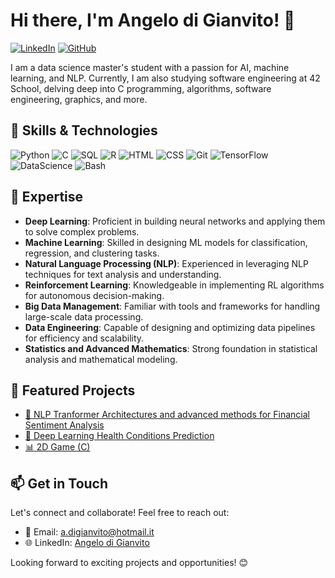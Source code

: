 # Hi there, I'm Angelo di Gianvito! 👋

[![LinkedIn](https://img.shields.io/badge/-LinkedIn-000?style=flat&logo=LinkedIn)](https://www.linkedin.com/in/angelo-d-157381105/)
[![GitHub](https://img.shields.io/badge/-GitHub-000?style=flat&logo=GitHub)](https://github.com/adgianv)

I am a data science master's student with a passion for AI, machine learning, and NLP. Currently, I am also studying software engineering at 42 School, delving deep into C programming, algorithms, software engineering, graphics, and more.

## 🚀 Skills & Technologies

![Python](https://img.shields.io/badge/-Python-000?logo=Python&logoColor=white)
![C](https://img.shields.io/badge/-C-000?logo=C&logoColor=white)
![SQL](https://img.shields.io/badge/-SQL-000?logo=MySQL&logoColor=white)
![R](https://img.shields.io/badge/-R-000?logo=R&logoColor=white)
![HTML](https://img.shields.io/badge/-HTML-000?logo=HTML5&logoColor=white)
![CSS](https://img.shields.io/badge/-CSS-000?logo=CSS3&logoColor=white)
![Git](https://img.shields.io/badge/-Git-000?logo=Git&logoColor=white)
![TensorFlow](https://img.shields.io/badge/-TensorFlow-000?logo=TensorFlow&logoColor=white)
![DataScience](https://img.shields.io/badge/-DataScience-000?logo=data:image/png;base64,iVBORw0KGgoAAAANSUhEUgAAACAAAAAXCAIAAABCNGduAAAAhklEQVR4AWMgGDYwAUMIIgMxVZTFZALiDjA9MwD3C/EDOwOUtYQDf8qEAM0lWKC8YAo8AOQgwAeTkwDjJX0O8YXwBLF5Ei4z4n/EaQAKTMgAi1jGBcCXAQgB1OhKMCkj6HzJGiAIrDCQAwqBGEQr6JoQzUAcTECaBShBGIjGQbMAMnUkGSS9DAEzgwACqBHQPAZ1TkKAAAAAElFTkSuQmCC)
![Bash](https://img.shields.io/badge/-Bash-000?logo=GNU%20Bash&logoColor=white)

## 🧠 Expertise

- **Deep Learning**: Proficient in building neural networks and applying them to solve complex problems.
- **Machine Learning**: Skilled in designing ML models for classification, regression, and clustering tasks.
- **Natural Language Processing (NLP)**: Experienced in leveraging NLP techniques for text analysis and understanding.
- **Reinforcement Learning**: Knowledgeable in implementing RL algorithms for autonomous decision-making.
- **Big Data Management**: Familiar with tools and frameworks for handling large-scale data processing.
- **Data Engineering**: Capable of designing and optimizing data pipelines for efficiency and scalability.
- **Statistics and Advanced Mathematics**: Strong foundation in statistical analysis and mathematical modeling.

## 🌟 Featured Projects

- [🤖 NLP Tranformer Architectures and advanced methods for Financial Sentiment Analysis]([https://github.com/adgianv/nlp-sentiment-analysis](https://github.com/adgianv/NLP-Transformer_architectures-Financial_Sentiment_Analysis_Twitter))
- [🧠 Deep Learning Health Conditions Prediction]([https://github.com/adgianv/deep-learning-image-classifier](https://github.com/adgianv/DeepLearning-MLP_Patients_Health_Predictions))
- [📊 2D Game (C)]([https://github.com/adgianv/sql-data-analytics-dashboard](https://github.com/adgianv/2D_Game-PacMan))

## 📫 Get in Touch

Let's connect and collaborate! Feel free to reach out:

- 📧 Email: a.digianvito@hotmail.it
- 🌐 LinkedIn: [Angelo di Gianvito](https://www.linkedin.com/in/angelo-d-157381105/)

Looking forward to exciting projects and opportunities! 😊

